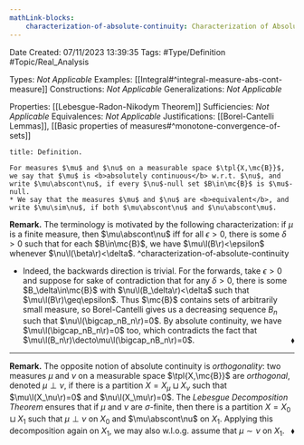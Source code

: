 ```yaml
---
mathLink-blocks:
    characterization-of-absolute-continuity: Characterization of Absolute Continuity
---
```


<div class="topSpace"></div>

Date Created: 07/11/2023 13:39:35
Tags: #Type/Definition #Topic/Real_Analysis

Types: <i>Not Applicable</i>
Examples: [[Integral#^integral-measure-abs-cont-measure]]
Constructions: <i>Not Applicable</i>
Generalizations: <i>Not Applicable</i>

Properties: [[Lebesgue-Radon-Nikodym Theorem]]
Sufficiencies: <i>Not Applicable</i>
Equivalences: <i>Not Applicable</i>
Justifications: [[Borel-Cantelli Lemmas]], [[Basic properties of measures#^monotone-convergence-of-sets]]

``` ad-Definition
title: Definition.

For measures $\mu$ and $\nu$ on a measurable space $\tpl{X,\mc{B}}$, we say that $\mu$ is <b>absolutely continuous</b> w.r.t. $\nu$, and write $\mu\abscont\nu$, if every $\nu$-null set $B\in\mc{B}$ is $\mu$-null.
* We say that the measures $\mu$ and $\nu$ are <b>equivalent</b>, and write $\mu\sim\nu$, if both $\mu\abscont\nu$ and $\nu\abscont\mu$.

```

<b>Remark.</b> The terminology is motivated by the following characterization: if $\mu$ is a finite measure, then $\mu\abscont\nu$ iff for all $\epsilon>0$, there is some $\delta>0$ such that for each $B\in\mc{B}$, we have $\mu\l(B\r)<\epsilon$ whenever $\nu\l(\beta\r)<\delta$. ^characterization-of-absolute-continuity
* Indeed, the backwards direction is trivial. For the forwards, take $\epsilon>0$ and suppose for sake of contradiction that for any $\delta>0$, there is some $B_\delta\in\mc{B}$ with $\nu\l(B_\delta\r)<\delta$ such that $\mu\l(B\r)\geq\epsilon$. Thus $\mc{B}$ contains sets of arbitrarily small measure, so Borel-Cantelli gives us a decreasing sequence $B_n$ such that $\nu\l(\bigcap_nB_n\r)=0$. By absolute continuity, we have $\mu\l(\bigcap_nB_n\r)=0$ too, which contradicts the fact that $\mu\l(B_n\r)\decto\mu\l(\bigcap_nB_n\r)=0$.<span style="float:right;">$\blacklozenge$</span>

---

<b>Remark.</b> The opposite notion of absolute continuity is <i>orthogonality</i>: two measures $\mu$ and $\nu$ on a measurable space $\tpl{X,\mc{B}}$ are <i>orthogonal</i>, denoted $\mu\perp\nu$, if there is a partition $X=X_\mu\sqcup X_\nu$ such that $\mu\l(X_\nu\r)=0$ and $\nu\l(X_\mu\r)=0$. The <i>Lebesgue Decomposition Theorem</i> ensures that if $\mu$ and $\nu$ are $\sigma$-finite, then there is a partition $X=X_0\sqcup X_1$ such that $\mu\perp\nu$ on $X_0$ and $\mu\abscont\nu$ on $X_1$. Applying this decomposition again on $X_1$, we may also w.l.o.g. assume that $\mu\sim\nu$ on $X_1$.<span style="float:right;">$\blacklozenge$</span>
